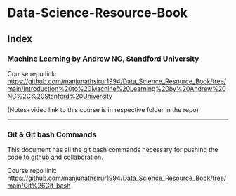 # Data-Science-Resource-Book

## Index
### Machine Learning by Andrew NG, Standford University 

Course repo link: https://github.com/manjunathsirur1994/Data_Science_Resource_Book/tree/main/Introduction%20to%20Machine%20Learning%20by%20Andrew%20NG%2C%20Stanford%20University

(Notes+video link to this course is in respective folder in the repo) 

--------------------------------------------------------------------


### Git & Git bash Commands

This document has all the git bash commands necessary for pushing the code to github and collaboration. 

Course repo link:
https://github.com/manjunathsirur1994/Data_Science_Resource_Book/tree/main/Git%26Git_bash



